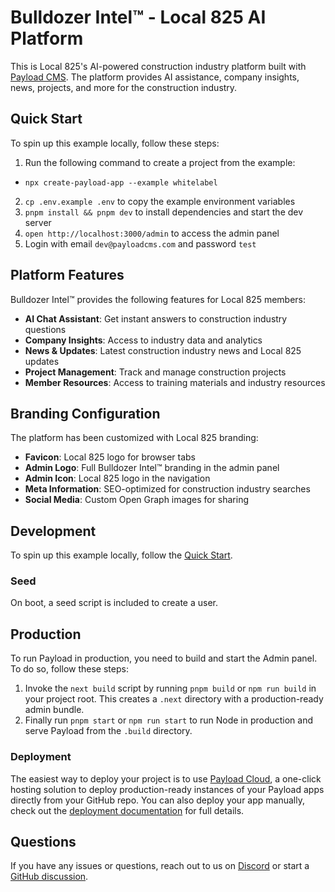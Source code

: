 # Bulldozer Intel™ - Local 825 AI Platform

This is Local 825's AI-powered construction industry platform built with [Payload CMS](https://payloadcms.com/docs/admin/overview#the-admin-panel). The platform provides AI assistance, company insights, news, projects, and more for the construction industry.

## Quick Start

To spin up this example locally, follow these steps:

1. Run the following command to create a project from the example:

- `npx create-payload-app --example whitelabel`

2. `cp .env.example .env` to copy the example environment variables
3. `pnpm install && pnpm dev` to install dependencies and start the dev server
4. `open http://localhost:3000/admin` to access the admin panel
5. Login with email `dev@payloadcms.com` and password `test`

## Platform Features

Bulldozer Intel™ provides the following features for Local 825 members:

- **AI Chat Assistant**: Get instant answers to construction industry questions
- **Company Insights**: Access to industry data and analytics
- **News & Updates**: Latest construction industry news and Local 825 updates
- **Project Management**: Track and manage construction projects
- **Member Resources**: Access to training materials and industry resources

## Branding Configuration

The platform has been customized with Local 825 branding:

- **Favicon**: Local 825 logo for browser tabs
- **Admin Logo**: Full Bulldozer Intel™ branding in the admin panel
- **Admin Icon**: Local 825 logo in the navigation
- **Meta Information**: SEO-optimized for construction industry searches
- **Social Media**: Custom Open Graph images for sharing

## Development

To spin up this example locally, follow the [Quick Start](#quick-start).

### Seed

On boot, a seed script is included to create a user.

## Production

To run Payload in production, you need to build and start the Admin panel. To do so, follow these steps:

1. Invoke the `next build` script by running `pnpm build` or `npm run build` in your project root. This creates a `.next` directory with a production-ready admin bundle.
1. Finally run `pnpm start` or `npm run start` to run Node in production and serve Payload from the `.build` directory.

### Deployment

The easiest way to deploy your project is to use [Payload Cloud](https://payloadcms.com/new/import), a one-click hosting solution to deploy production-ready instances of your Payload apps directly from your GitHub repo. You can also deploy your app manually, check out the [deployment documentation](https://payloadcms.com/docs/production/deployment) for full details.

## Questions

If you have any issues or questions, reach out to us on [Discord](https://discord.com/invite/payload) or start a [GitHub discussion](https://github.com/payloadcms/payload/discussions).
